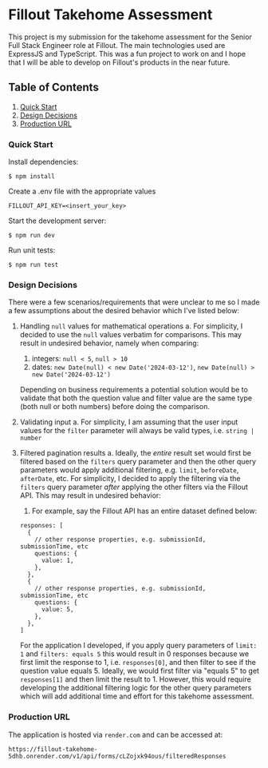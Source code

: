 # Fillout Takehome Assessment

This project is my submission for the takehome assessment for the Senior Full Stack Engineer role at Fillout. The main technologies used are ExpressJS and TypeScript. This was a fun project to work on and I hope that I will be able to develop on Fillout's products in the near future.

## Table of Contents

1. [Quick Start](#quick-start)
2. [Design Decisions](#design-decisions)
3. [Production URL](#production-url)

### Quick Start

Install dependencies:

```console
$ npm install
```

Create a .env file with the appropriate values

```console
FILLOUT_API_KEY=<insert_your_key>
```

Start the development server:

```console
$ npm run dev
```

Run unit tests:

```console
$ npm run test
```

### Design Decisions

There were a few scenarios/requirements that were unclear to me so I made a few assumptions about the desired behavior which I've listed below:

1. Handling `null` values for mathematical operations
   a. For simplicity, I decided to use the `null` values verbatim for comparisons. This may result in undesired behavior, namely when comparing:

   1. integers: `null < 5`, `null > 10`
   2. dates: `new Date(null) < new Date('2024-03-12')`, `new Date(null) > new Date('2024-03-12')`

   Depending on business requirements a potential solution would be to validate that both the question value and filter value are the same type (both null or both numbers) before doing the comparison.

2. Validating input
   a. For simplicity, I am assuming that the user input values for the `filter` parameter will always be valid types, i.e. `string | number`
3. Filtered pagination results
   a. Ideally, the _entire_ result set would first be filtered based on the `filters` query parameter and then the other query parameters would apply additional filtering, e.g. `limit`, `beforeDate`, `afterDate`, etc. For simplicity, I decided to apply the filtering via the `filters` query parameter _after_ applying the other filters via the Fillout API. This may result in undesired behavior:
   1. For example, say the Fillout API has an entire dataset defined below:
   ```console
   responses: [
     {
       // other response properties, e.g. submissionId, submissionTime, etc
       questions: {
         value: 1,
       },
     },
     {
       // other response properties, e.g. submissionId, submissionTime, etc
       questions: {
         value: 5,
       },
     },
   ]
   ```
   For the application I developed, if you apply query parameters of `limit: 1` and `filters: equals 5` this would result in 0 responses because we first limit the response to 1, i.e. `responses[0]`, and then filter to see if the question value equals 5. Ideally, we would first filter via "equals 5" to get `responses[1]` and then limit the result to 1. However, this would require developing the additional filtering logic for the other query parameters which will add additional time and effort for this takehome assessment.

### Production URL

The application is hosted via `render.com` and can be accessed at:

```console
https://fillout-takehome-5dhb.onrender.com/v1/api/forms/cLZojxk94ous/filteredResponses
```
